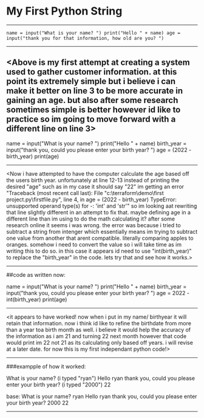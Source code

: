 # My First Python String
------------------------------------------------------------------------------

`name = input("What is your name? ")
print("Hello " + name)
age = input("thank you for that information, how old are you? ")`

--------------------------------------------------------------------------------
<Above is my first attempt at creating a system used to gather customer information. at this point its extremely simple but i believe i can make it better on line 3 
to be more accurate in gaining an age. but also after some research sometimes simple is better however id like to practice so im going to move forward with a different line on line 3>
---------------------------------------------------------------------------------

name = input("What is your name? ")
print("Hello " + name)
birth_year = input("thank you, could you please enter your birth year? ")
age = (2022 - birth_year)
print(age)

-----------------------------------------------------------------------------------

<Now i have attempted to have the computer calculate the age based off the users birth year. unfortunately at line 12-13 instead of printing the desired "age" 
such as in my case it should say "22" im getting an error "Traceback (most recent call last):
  File "c:\terraform\demo\first project.py\firstfile.py", line 4, in <module>
    age = (2022 - birth_year)
TypeError: unsupported operand type(s) for -: 'int' and 'str'"
so im looking aat rewriting that line slightly different in an attempt to fix that. maybe defining age in a different line than im using to do the math calculating it?
after some research online it seems i was wrong. the error was because i tried to subtract a string from intenger which essentially means im trying to subtract one value
from another that arent compatible. literally comparing apples to oranges. somehow i need to convert the value so i will take time as im writing this to do so. in this
case it appears id need to use "int(birth_year)" to replace the "birth_year" in the code. lets try that and see how it works.>
  
  
-----------------------------------------------------------------------------------------

##code as written now:

name = input("What is your name? ")
print("Hello " + name)
birth_year = input("thank you, could you please enter your birth year? ")
age = 2022 - int(birth_year)
print(age)

----------------------------------------------------------------------------------
  
  
<it appears to have worked! now when i put in my name/ birthyear it will retain that information. now i think id like to refine the birthdate from more than a year toa birth month as well.
i believe it would help the accuracy of the information as i am 21 and turning 22 next month however that code would print im 22 not 21 as its calculating only based off years.
i will revise at a later date. for now this is my first independant python code!>
  
  
-----------------------------------------------------------------------------------


###exampple of how it worked:

What is your name? (i typed "ryan")
Hello ryan
thank you, could you please enter your birth year? (i typed "2000")
22


base:
What is your name? ryan
Hello ryan
thank you, could you please enter your birth year? 2000
22
  
  
---------------------------------------------------------------------------------------

